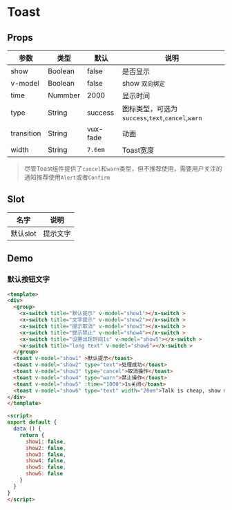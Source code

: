 # Toast

## Props

| 参数         | 类型                 | 默认       | 说明 |
| ----------- | ---------------------- | ---------- | ------- |
| show  | Boolean | false | 是否显示 |
| v-model | Boolean | false |show   `双向绑定` |
| time  | Nummber  | 2000 | 显示时间 |
| type  | String   | success | 图标类型，可选为`success`,`text`,`cancel`,`warn` |
| transition | String | vux-fade | 动画 |
| width | String | `7.6em` | Toast宽度 |

> 尽管Toast组件提供了`cancel`和`warn`类型，但不推荐使用，需要用户关注的通知推荐使用`Alert`或者`Confirm`

## Slot

| 名字         | 说明            | 
| ----------- | --------------- | 
| 默认slot | 提示文字 |



## Demo

### 默认按钮文字

``` html
<template>
<div>
  <group>
    <x-switch title="默认提示" v-model="show1"></x-switch >
    <x-switch title="文字提示" v-model="show2"></x-switch >
    <x-switch title="提示取消" v-model="show3"></x-switch >
    <x-switch title="提示禁止" v-model="show4"></x-switch >
    <x-switch title="设置出现时间1s" v-model="show5"></x-switch >
    <x-switch title="long text" v-model="show6"></x-switch >
  </group>
  <toast v-model="show1" >默认提示</toast>
  <toast v-model="show2" type="text">处理成功</toast>
  <toast v-model="show3" type="cancel">取消操作</toast>
  <toast v-model="show4" type="warn">禁止操作</toast>
  <toast v-model="show5" :time="1000">1s关闭</toast>
  <toast v-model="show6" type="text" width="20em">Talk is cheap, show me the code.</toast>
</div>
</template>

<script>
export default {
  data () {
    return {
      show1: false,
      show2: false,
      show3: false,
      show4: false,
      show5: false,
      show6: false
    }
  }
}
</script>
```